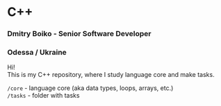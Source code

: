 # C++
### Dmitry Boiko - Senior Software Developer 
### Odessa / Ukraine

Hi! \
This is my C++ repository, where I study language core and make tasks.

`/core` - language core (aka data types, loops, arrays, etc.) \
`/tasks` - folder with tasks
